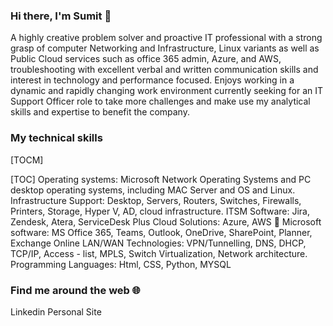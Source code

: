 ### Hi there, I'm Sumit 👋

A highly creative problem solver and proactive IT professional with a strong grasp of computer Networking and Infrastructure, Linux variants as well as Public Cloud services such as office 365 admin, Azure, and AWS, troubleshooting with excellent verbal and written communication skills and interest in technology and performance focused. Enjoys working in a dynamic and rapidly changing work environment currently seeking for an IT Support Officer role to take more challenges and make use my analytical skills and expertise to benefit the company.

### My technical skills
[TOCM]

[TOC]
Operating systems: Microsoft Network Operating Systems and PC desktop operating systems, including MAC Server and OS and Linux.
Infrastructure Support: Desktop, Servers, Routers, Switches, Firewalls, Printers, Storage, Hyper V, AD, cloud infrastructure. 
ITSM Software: Jira, Zendesk, Atera, ServiceDesk Plus 
Cloud Solutions: Azure, AWS  Microsoft software: MS Office 365, Teams, Outlook, OneDrive, SharePoint, Planner, Exchange Online 
LAN/WAN Technologies: VPN/Tunnelling, DNS, DHCP, TCP/IP, Access - list, MPLS, Switch Virtualization, Network architecture. 
Programming Languages: Html, CSS, Python, MYSQL

### Find me around the web 🌐
Linkedin 
Personal Site
